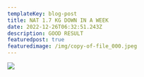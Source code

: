 ```yaml
---
templateKey: blog-post
title: NAT 1.7 KG DOWN IN A WEEK
date: 2022-12-26T06:32:51.243Z
description: GOOD RESULT
featuredpost: true
featuredimage: /img/copy-of-file_000.jpeg
---
```

![](/img/copy-of-file_000.jpeg)